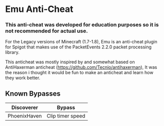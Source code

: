 # Emu Anti-Cheat
### This anti-cheat was developed for education purposes so it is not recommended for actual use.
For the Legacy versions of Minecraft (1.7-1.8), Emu is an anti-cheat plugin for Spigot that makes use of the PacketEvents 2.2.0 packet processing library.

This anticheat was mostly inspired by and somewhat based on AntiHaxerman anticheat (https://github.com/Tecnio/antihaxerman), It was the reason i thought
it would be fun to make an anticheat and learn how they work better.

## Known Bypasses
| Discoverer   | Bypass           |
|--------------|------------------|
| PhoenixHaven | Clip timer speed |

